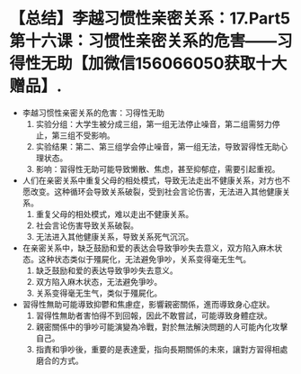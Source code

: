 # 【总结】李越习惯性亲密关系：17.Part5第十六课：习惯性亲密关系的危害——习得性无助【加微信156066050获取十大赠品】.

-   李越习惯性亲密关系的危害：习得性无助
    1.  实验分组：大学生被分成三组，第一组无法停止噪音，第二组需努力停止，第三组不受影响。
    2.  实验结果：第二、第三组学会停止噪音，第一组无法，导致習得性无助心理状态。
    3.  影响：習得性无助可能导致懒散、焦虑，甚至抑郁症，需要引起重视。
-   人们在亲密关系中重复父母的相处模式，导致无法走出不健康关系，对方也不愿改变。这种循环会导致关系破裂，受到社会言论伤害，无法进入其他健康关系。
    1.  重复父母的相处模式，难以走出不健康关系。
    2.  社会言论伤害导致关系破裂。
    3.  无法进入其他健康关系，导致关系死气沉沉。
-   在亲密关系中，缺乏鼓励和爱的表达会导致爭吵失去意义，双方陷入麻木状态。这种状态类似于殭屍化，无法避免爭吵，关系变得毫无生气。
    1.  缺乏鼓励和爱的表达导致爭吵失去意义。
    2.  双方陷入麻木状态，无法避免爭吵。
    3.  关系变得毫无生气，类似于殭屍化。
-   習得性無助可能導致抑鬱和焦慮症，影響親密關係，進而導致身心症狀。
    1.  習得性無助者害怕得不到回報，因此不敢嘗試，可能導致身體症狀。
    2.  親密關係中的爭吵可能演變為冷戰，對於無法解決問題的人可能內化攻擊自己。
    3.  指責和爭吵後，重要的是表達愛，指向長期關係的未來，讓對方習得相處磨合的方式。